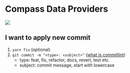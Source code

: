 # Compass Data Providers

![](https://github.com/PumpkinDao/compass-data-provider/actions/workflows/test.yml/badge.svg)

## I want to apply new commit

1. `yarn fix` (optional)
2. `git commit -m "<type>: <subject>"` ([what is commitlint](https://github.com/conventional-changelog/commitlint#what-is-commitlint))
   - type: feat, fix, refactor, docs, revert, test etc.
   - subject: commit message, start with lowercase
